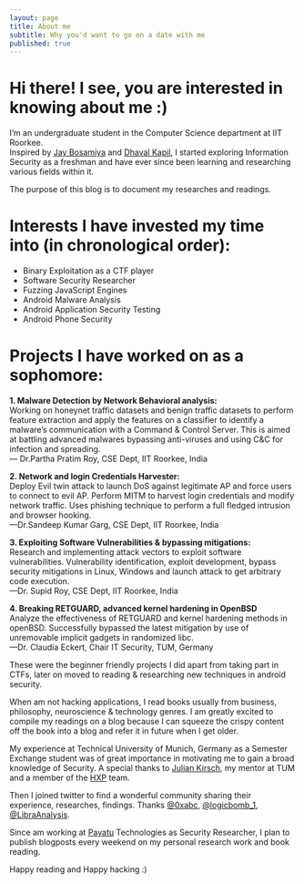 ```yaml
---
layout: page
title: About me
subtitle: Why you'd want to go on a date with me
published: true
---
```


# Hi there! I see, you are interested in knowing about me :)

I’m an undergraduate student in the Computer Science department at IIT Roorkee.  
Inspired by [Jay Bosamiya](https://www.jaybosamiya.com/) and [Dhaval Kapil](https://dhavalkapil.com/), I started exploring Information Security as a freshman and have ever since been learning and researching various fields within it.

The purpose of this blog is to document my researches and readings.

# Interests I have invested my time into (in chronological order):

*   Binary Exploitation as a CTF player
*   Software Security Researcher
*   Fuzzing JavaScript Engines
*   Android Malware Analysis
*   Android Application Security Testing
*   Android Phone Security

# Projects I have worked on as a sophomore:

**1\. Malware Detection by Network Behavioral analysis:**  
Working on honeynet traffic datasets and benign traffic datasets to perform feature extraction and apply the features on a classifier to identify a malware’s communication with a Command & Control Server. This is aimed at battling advanced malwares bypassing anti-viruses and using C&C for infection and spreading.  
— Dr.Partha Pratim Roy, CSE Dept, IIT Roorkee, India

**2\. Network and login Credentials Harvester:**  
Deploy Evil twin attack to launch DoS against legitimate AP and force users to connect to evil AP. Perform MITM to harvest login credentials and modify network traffic. Uses phishing technique to perform a full fledged intrusion and browser hooking.  
—Dr.Sandeep Kumar Garg, CSE Dept, IIT Roorkee, India

**3\. Exploiting Software Vulnerabilities & bypassing mitigations:**  
Research and implementing attack vectors to exploit software vulnerabilities. Vulnerability identification, exploit development, bypass security mitigations in Linux, Windows and launch attack to get arbitrary code execution.  
—Dr. Supid Roy, CSE Dept, IIT Roorkee, India

**4\. Breaking RETGUARD, advanced kernel hardening in OpenBSD**  
Analyze the effectiveness of RETGUARD and kernel hardening methods in openBSD. Successfully bypassed the latest mitigation by use of unremovable implicit gadgets in randomized libc.  
—Dr. Claudia Eckert, Chair IT Security, TUM, Germany

These were the beginner friendly projects I did apart from taking part in CTFs, later on moved to reading & researching new techniques in android security. 

When am not hacking applications, I read books usually from business, philosophy, neuroscience & technology genres. I am greatly excited to compile my readings on a blog because I can squeeze the crispy content off the book into a blog and refer it in future when I get older. 

My experience at Technical University of Munich, Germany as a Semester Exchange student was of great importance in motivating me to gain a broad knowledge of Security. A special thanks to [Julian Kirsch](https://kirschju.re/), my mentor at TUM and a member of the [HXP](https://hxp.io/blog/) team.

Then I joined twitter to find a wonderful community sharing their experience, researches, findings. Thanks [@0xabc](https://twitter.com/0xabc0), [@logicbomb_1](https://twitter.com/logicbomb_1), [@LibraAnalysis](https://twitter.com/LibraAnalysis).

Since am working at [Payatu](https://payatu.com/) Technologies as Security Researcher, I plan to publish blogposts every weekend on my personal research work and book reading.

Happy reading and Happy hacking :)
